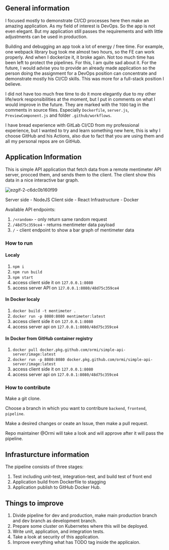 ## General information

I focused mostly to demonstrate CI/CD processes here then make an amazing application. As my field of interest is DevOps. So the app is not even elegant.
But my application still passes the requirements and with little adjustments can be used in production.

Building and debugging an app took a lot of energy / free time. For example, one webpack library bug took me almost two hours, so the FE can work properly. And when I dockerize it, it broke again. Not too much time has been left to protect the pipelines. For this, I am quite sad about it.
For the future, I would advise you to provide an already made application so the person doing the assignment for a DevOps position can concentrate and demonstrate mostly his CI/CD skills. This was more for a full-stack position I believe.

I did not have too much free time to do it more elegantly due to my other life/work responsibilities at the moment, but I put in comments on what I would improve in the future. They are marked with the `TODO` tag in the comments in source files. Especially `Dockerfile`, `server.js`, `PreviewComponent.js` and folder `.github/workflows`.

I have bread experience with GitLab CI/CD from my professional experience, but I wanted to try and learn something new here, this is why I choose GitHub and his Actions, also due to fact that you are using them and all my personal repos are on GitHub.

## Application Information

This is simple API application that fetch data from a remote mentimeter API server, procced them, and sends them to the client. The client show this data in a nice interactive bar graph.

![ezgif-2-c6dc0b160f99](https://user-images.githubusercontent.com/3997725/112688038-99a6d780-8e78-11eb-94f2-f2f53e41ecf1.gif)

Server side - NodeJS
Client side - React
Infrastructure - Docker

Available API endpoints:
1. `/<random>` - only return same random request
2. `/48d75c359ce4` - returns mentimeter data payload
3. `/` - client endpoint to show a bar graph of mentimeter data

### How to run

#### Localy

1. `npm i`
2. `npm run build`
3. `npm start`
4. access client side it on `127.0.0.1:8080`
5. access server API on `127.0.0.1:8080/48d75c359ce4`

#### In Docker localy

1. `docker build -t mentimeter .`
2. `docker run -p 8080:8080 mentimeter:latest`
3. access client side it on `127.0.0.1:8080`
4. access server api on `127.0.0.1:8080/48d75c359ce4`

#### In Docker from GitHub container registry


1. `docker pull docker.pkg.github.com/ormi/simple-api-server/image:latest`
2. `docker run -p 8080:8080 docker.pkg.github.com/ormi/simple-api-server/image:latest`
3. access client side it on `127.0.0.1:8080`
4. access server api on `127.0.0.1:8080/48d75c359ce4`

### How to contribute

Make a git clone.

Choose a branch in which you want to contribure `backend`, `frontend`, `pipeline`.

Make a desired changes or ceate an Issue, then make a pull request.

Repo maintainer @Ormi will take a look and will approve after it will pass the pipeline.

## Infrasturcture information

The pipeline consists of three stages:

1. Test including unit-test, integration-test, and build test of front end
2. Application build from Dockerfile to stagging
3. Application publish to GitHub Docker Hub.

## Things to improve

1. Divide pipeline for dev and production, make main production branch and dev branch as development branch.
2. Prepare some cluster on Kubernetes where this will be deployed.
3. Write unit, application, and integration tests.
4. Take a look at security of this application.
5. Improve everything what has TODO tag inside the applicaion.

